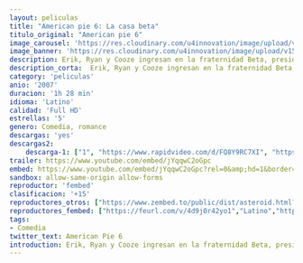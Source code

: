 ```yaml
---
layout: peliculas
title: "American pie 6: La casa beta"
titulo_original: "American pie 6"
image_carousel: 'https://res.cloudinary.com/u4innovation/image/upload/v1559522834/pie6-poster-min_porgw8.jpg'
image_banner: 'https://res.cloudinary.com/u4innovation/image/upload/v1559522837/pie6-banner-min_xtuomh.jpg'
description: Erik, Ryan y Cooze ingresan en la fraternidad Beta, presidida por el legendario Dwight Stifler. Sin embargo, los problemas no tardan en llegar cuando una hermandad de chiflados amenaza con poner fin a las fiestas y el estilo de vida de libertinaje.
description_corta:  Erik, Ryan y Cooze ingresan en la fraternidad Beta, presidida por el legendario Dwight Stifler. Sin embargo, los problemas no tardan en llegar cuando una hermandad de chiflados amenaza con poner fin a las fiestas y el estilo de vida de libertinaje.
category: 'peliculas'
anio: '2007'
duracion: '1h 28 min'
idioma: 'Latino'
calidad: 'Full HD'
estrellas: '5'
genero: Comedia, romance
descargas: 'yes'
descargas2:
    descarga-1: ["1", "https://www.rapidvideo.com/d/FQ8Y9RC7XI", "https://www.google.com/s2/favicons?domain=openload.co","OpenLoad","https://res.cloudinary.com/imbriitneysam/image/upload/v1541473684/mexico.png", "Latino", "Full HD"]
trailer: https://www.youtube.com/embed/jYqqwC2oGpc
embed: https://www.youtube.com/embed/jYqqwC2oGpc?rel=0&amp;hd=1&border=0&wmode=opaque&enablejsapi=1&modestbranding=1&controls=1&showinfo=1
sandbox: allow-same-origin allow-forms
reproductor: 'fembed'
clasificacion: '+15'
reproductores_otros: ["https://www.zembed.to/public/dist/asteroid.html?id=fd30427fddb50eec675510a501df4faa&title=American%20Pie%206:%20Beta%20House","Latino","https://mstream.space/8t6pg8spx8b8","Latino"]
reproductores_fembed: ["https://feurl.com/v/4d9j0r42yo1","Latino","https://animekao.xyz/v/z7jeqhjeq2w6qx4","Latino"]
tags:
- Comedia
twitter_text: American Pie 6
introduction: Erik, Ryan y Cooze ingresan en la fraternidad Beta, presidida por el legendario Dwight Stifler. Sin embargo, los problemas no tardan en llegar cuando una hermandad de chiflados amenaza con poner fin a las fiestas y el estilo de vida de libertinaje.
---
```












